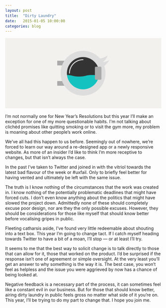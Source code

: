 ```yaml
---
layout: post
title:  "Dirty Laundry"
date:   2015-01-05 10:00:00
categories: blog
---
```


![Dirty Laundry Illustration](/assets/images/blog/dirty-laundry.gif)

I’m not normally one for New Year’s Resolutions but this year I’ll make an exception for one of my more questionable habits. I'm not talking about clichéd promises like quitting smoking or to visit the gym more, my problem is moaning about other people’s work online.

We’ve all had this happen to us before. Seemingly out of nowhere, we’re forced to learn our way around a re-designed app or a newly responsive website. As more of an insider I’d like to think I’m more receptive to changes, but that isn’t always the case.

In the past I’ve taken to Twitter and joined in with the vitriol towards the latest bad flavour of the week or #uxfail. Only to briefly feel better for having vented and ultimately be left with the same issue.

The truth is I know nothing of the circumstances that the work was created in. I know nothing of the potentially problematic deadlines that might have forced cuts. I don’t even know anything about the politics that might have slowed the project down. Admittedly none of these should completely excuse poor design, nor are they the only possible excuses. However, they should be considerations for those like myself that should know better before vocalising gripes in public.

Fleeting catharsis aside, I’ve found very little redeemable about shouting into a text box. This year I’m going to change tact. If I catch myself heading towards Twitter to have a bit of a moan, I’ll stop — or at least I’ll try.

It seems to me that the best way to solicit change is to talk directly to those that can allow for it, those that worked on the product. I’d be surprised if the response isn’t one of agreement or simple oversight. At the very least you’ll get an answer to why something is the way it is. The best case, you won’t feel as helpless and the issue you were aggrieved by now has a chance of being looked at.

Negative feedback is a necessary part of the process, it can sometimes feel like a constant evil in our business. But for those that should know better, airing dirty laundry in public feels gross no matter what side of it you’re on. This year, I’ll be trying to do my part to change that. I hope you join me.